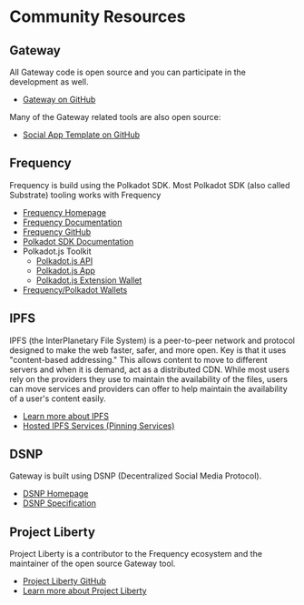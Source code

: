 # Community Resources

## Gateway

All Gateway code is open source and you can participate in the development as well.

- [Gateway on GitHub](https://github.com/ProjectLibertyLabs/gateway)

Many of the Gateway related tools are also open source:

- [Social App Template on GitHub](https://github.com/ProjectLibertyLabs/social-app-template)

## Frequency

Frequency is build using the Polkadot SDK.
Most Polkadot SDK (also called Substrate) tooling works with Frequency

- [Frequency Homepage](https://www.frequency.xyz)
- [Frequency Documentation](https://docs.frequency.xyz)
- [Frequency GitHub](https://github.com/frequency-chain)
- [Polkadot SDK Documentation](https://docs.substrate.io)
- Polkadot.js Toolkit
  - [Polkadot.js API](https://polkadot.js.org/docs/)
  - [Polkadot.js App](https://dotapps-io.ipns.dweb.link)
  - [Polkadot.js Extension Wallet](https://polkadot.js.org/extension/)
- [Frequency/Polkadot Wallets](https://polkadot.com/get-started/wallets)

## IPFS

IPFS (the InterPlanetary File System) is a peer-to-peer network and protocol designed to make the web faster, safer, and more open.
Key is that it uses "content-based addressing."
This allows content to move to different servers and when it is demand, act as a distributed CDN.
While most users rely on the providers they use to maintain the availability of the files, users can move services and providers can offer to help maintain the availability of a user's content easily.

- [Learn more about IPFS](https://ipfs.tech)
- [Hosted IPFS Services (Pinning Services)](https://docs.ipfs.tech/concepts/persistence/#pinning-services)

## DSNP

Gateway is built using DSNP (Decentralized Social Media Protocol).

- [DSNP Homepage](https://dsnp.org)
- [DSNP Specification](https://spec.dsnp.org/)

## Project Liberty

Project Liberty is a contributor to the Frequency ecosystem and the maintainer of the open source Gateway tool.

- [Project Liberty GitHub](https://github.com/ProjectLibertyLabs/)
- [Learn more about Project Liberty](https://www.projectliberty.io)

